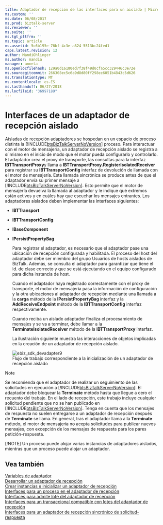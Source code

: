 ```yaml
---
title: Adaptador de recepción de las interfaces para un aislado | Microsoft Docs
ms.custom: ''
ms.date: 06/08/2017
ms.prod: biztalk-server
ms.reviewer: ''
ms.suite: ''
ms.tgt_pltfrm: ''
ms.topic: article
ms.assetid: 5c6b195e-76bf-4c3e-a324-5513bc24fed1
caps.latest.revision: 12
author: MandiOhlinger
ms.author: mandia
manager: anneta
ms.openlocfilehash: 129a0d16100ed7f38f49d0cfa5cc329446c3e72e
ms.sourcegitcommit: 266308ec5c6a9d8d80ff298ee6051b4843c5d626
ms.translationtype: MT
ms.contentlocale: es-ES
ms.lasthandoff: 06/27/2018
ms.locfileid: "36997189"
---
```

# <a name="interfaces-for-an-isolated-receive-adapter"></a>Interfaces de un adaptador de recepción aislado
Aisladas de recepción adaptadores se hospedan en un espacio de proceso distinta la [!INCLUDE[btsBizTalkServerNoVersion](../includes/btsbiztalkservernoversion-md.md)] proceso. Para interactuar con el motor de mensajería, un adaptador de recepción aislado se registra a sí mismo en el inicio de modo que el motor pueda configurarlo y controlarlo. El adaptador crea el proxy de transporte, las consultas para la interfaz **IBTTransportProxy**y llama a **IBTTransportProxy.RegisterIsolatedReceiver** para registrar su  **IBTTransportConfig** interfaz de devolución de llamada con el motor de mensajería. Esta llamada sincrónica se produce antes de que el adaptador envía su primer mensaje a [!INCLUDE[btsBizTalkServerNoVersion](../includes/btsbiztalkservernoversion-md.md)]. Esto permite que el motor de mensajería devuelva la llamada al adaptador y le indique qué extremos están activos y en cuáles hay que escuchar los mensajes entrantes. Los adaptadores aislados deben implementar las interfaces siguientes:  
  
- **IBTTransport**  
  
- **IBTTransportConfig**  
  
- **IBaseComponent**  
  
- **IPersistPropertyBag**  
  
  Para registrar el adaptador, es necesario que el adaptador pase una ubicación de recepción configurada y habilitada. El proceso del host del adaptador debe ser miembro del grupo Usuarios de hosts aislados de BizTalk. Además, se consulta el adaptador para garantizar que tiene el Id. de clase correcto y que se está ejecutando en el equipo configurado para dicha instancia de host.  
  
  Cuando el adaptador haya registrado correctamente con el proxy de transporte, el motor de mensajería pasa la información de configuración y la otra ubicaciones al adaptador de recepción mediante una llamada a la **carga** método de la  **IPersistPropertyBag** interfaz y la **AddReceiveEndpoint** método de la **IBTTransportConfig** interfaz respectivamente.  
  
  Cuando reciba un aislado adaptador finaliza el procesamiento de mensajes y se va a terminar, debe llamar a la **TerminateIsolatedReceiver** método de la **IBTTransportProxy** interfaz.  
  
  La ilustración siguiente muestra las interacciones de objetos implicadas en la creación de un adaptador de recepción aislado.  
  
  ![](../core/media/ebiz-sdk-devadapter9.gif "ebiz_sdk_devadapter9")  
  Flujo de trabajo correspondiente a la inicialización de un adaptador de recepción aislado  
  
> [!NOTE]
>  Se recomienda que el adaptador de realizar un seguimiento de las solicitudes en ejecución a [!INCLUDE[btsBizTalkServerNoVersion](../includes/btsbiztalkservernoversion-md.md)]. El adaptador debe bloquear la **Terminate** método hasta que llegue a cero el recuento del trabajo. En el lado de recepción, este trabajo incluye cualquier solicitud pendiente que no se han publicado en [!INCLUDE[btsBizTalkServerNoVersion](../includes/btsbiztalkservernoversion-md.md)]. Tenga en cuenta que los mensajes de respuesta no suelen entregarse a un adaptador de recepción después de **Terminate** se llama. En general, tras el adaptador llama a la **Terminate** método, el motor de mensajería no acepta solicitudes para publicar nuevos mensajes, con excepción de los mensajes de respuesta para los pares petición-respuesta.  
> 
> [!NOTE]
>  Un proceso puede alojar varias instancias de adaptadores aislados, mientras que un proceso puede alojar un adaptador.  
  
## <a name="see-also"></a>Vea también  
 [Variables de adaptador](../core/adapter-variables.md)   
 [Desarrollar un adaptador de recepción](../core/developing-a-receive-adapter.md)   
 [Crear instancias e inicializar un adaptador de recepción](../core/instantiating-and-initializing-a-receive-adapter.md)   
 [Interfaces para un proceso en el adaptador de recepción](../core/interfaces-for-an-in-process-receive-adapter.md)   
 [Interfaces para admite lote del adaptador de recepción](../core/interfaces-for-a-batch-supported-receive-adapter.md)   
 [Interfaces para un transaccional compatible con lotes del adaptador de recepción](../core/interfaces-for-a-transactional-batch-supported-receive-adapter.md)   
 [Interfaces para un adaptador de recepción sincrónico de solicitud-respuesta](../core/interfaces-for-a-synchronous-request-response-receive-adapter.md)